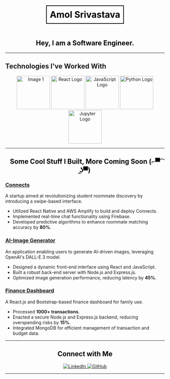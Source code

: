 <div align="center">
  <h1 style="border: 2px solid black; display: inline-block; padding: 10px; background-color: white; color: black;">
    Amol Srivastava
  </h1>
  <h2 style="color: black;">
    Hey, I am a Software Engineer.
  </h2>
</div>

---

## Technologies I've Worked With

<div align="center">
  <img src="https://github.com/user-attachments/assets/9d993595-8ab8-44c1-afcf-c125d8f135ab" alt="Image 1" width="105" height="105">
  <img src="https://github.com/user-attachments/assets/722cbe51-bca9-4c6b-9943-5f78ed60ae3b" alt="React Logo" width="105" height="105">
  <img src="https://github.com/user-attachments/assets/e56f3ab1-053e-4a3f-8590-f78c8652a978" alt="JavaScript Logo" width="105" height="105">
  <img src="https://upload.wikimedia.org/wikipedia/commons/0/0a/Python.svg" alt="Python Logo" width="105" height="105">
  <img src="https://upload.wikimedia.org/wikipedia/commons/3/38/Jupyter_logo.svg" alt="Jupyter Logo" width="105" height="105">
</div>

---

<div align="center">
  <h2 style="color: black;">
    Some Cool Stuff I Built,
    More Coming Soon (⌐▀͡ ̯ʖ▀)
  </h2>
</div>

### [Connects](https://github.com/amol-srivastava/connects)
A startup aimed at revolutionizing student roommate discovery by introducing a swipe-based interface.
- Utilized React Native and AWS Amplify to build and deploy Connects.
- Implemented real-time chat functionality using Firebase.
- Developed predictive algorithms to enhance roommate matching accuracy by **80%**.

### [AI-Image Generator](https://github.com/amol-srivastava/ai-image-generator)
An application enabling users to generate AI-driven images, leveraging OpenAI's DALL-E 3 model.
- Designed a dynamic front-end interface using React and JavaScript.
- Built a robust back-end server with Node.js and Express.js.
- Optimized image generation performance, reducing latency by **45%**.

### [Finance Dashboard](https://github.com/amol-srivastava/finance-dashboard)
A React.js and Bootstrap-based finance dashboard for family use.
- Processed **1000+ transactions**.
- Enacted a secure Node.js and Express.js backend, reducing overspending risks by **15%**.
- Integrated MongoDB for efficient management of transaction and budget data.

---

<div align="center">
  <h2 style="color: black;">
    Connect with Me
  </h2>
  <a href="https://www.linkedin.com/in/amol-srivastava/">
    <img src="https://img.shields.io/badge/LinkedIn-blue?style=flat-square&logo=linkedin&logoColor=white" alt="LinkedIn">
  </a>
  <a href="https://github.com/amol-srivastava">
    <img src="https://img.shields.io/badge/GitHub-black?style=flat-square&logo=github&logoColor=white" alt="GitHub">
  </a>
</div>

---
